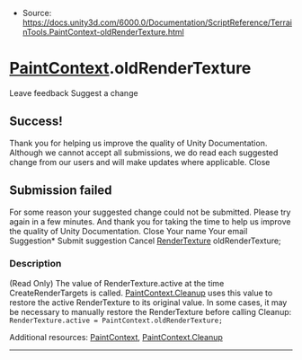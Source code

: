 * Source: https://docs.unity3d.com/6000.0/Documentation/ScriptReference/TerrainTools.PaintContext-oldRenderTexture.html

#  [PaintContext](https://docs.unity3d.com/6000.0/Documentation/ScriptReference/TerrainTools.PaintContext.html).oldRenderTexture
Leave feedback
Suggest a change
## Success!
Thank you for helping us improve the quality of Unity Documentation. Although we cannot accept all submissions, we do read each suggested change from our users and will make updates where applicable.
Close
## Submission failed
For some reason your suggested change could not be submitted. Please <a>try again</a> in a few minutes. And thank you for taking the time to help us improve the quality of Unity Documentation.
Close
Your name Your email Suggestion* Submit suggestion
Cancel
[RenderTexture](https://docs.unity3d.com/6000.0/Documentation/ScriptReference/RenderTexture.html) oldRenderTexture; 
### Description
(Read Only) The value of RenderTexture.active at the time CreateRenderTargets is called.
[PaintContext.Cleanup](https://docs.unity3d.com/6000.0/Documentation/ScriptReference/TerrainTools.PaintContext.Cleanup.html) uses this value to restore the active RenderTexture to its original value. In some cases, it may be necessary to manually restore the RenderTexture before calling Cleanup:  
`RenderTexture.active = PaintContext.oldRenderTexture;`  
  
  
Additional resources: [PaintContext](https://docs.unity3d.com/6000.0/Documentation/ScriptReference/TerrainTools.PaintContext.html), [PaintContext.Cleanup](https://docs.unity3d.com/6000.0/Documentation/ScriptReference/TerrainTools.PaintContext.Cleanup.html)
* * *

